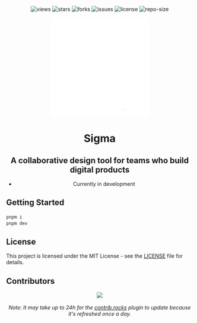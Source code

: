 <div align=center>

![views] ![stars] ![forks] ![issues] ![license] ![repo-size]

<picture>
  <source media="(prefers-color-scheme: dark)" srcset="./public/nextjs-light.svg">
  <source media="(prefers-color-scheme: light)" srcset="./public/nextjs-dark.svg">
  <img alt="Next.js" src="./public/nextjs-light.svg">
</picture>

# Sigma

## A collaborative design tool for teams who build digital products

- Currently in development

</div>

## Getting Started

```bash
pnpm i
pnpm dev
```

## License

This project is licensed under the MIT License - see the [LICENSE](LICENSE) file for details.

## Contributors

<div align=center>

[![][contributors]][contributors-graph]

_Note: It may take up to 24h for the [contrib.rocks][contrib-rocks] plugin to update because it's refreshed once a day._

</div>

<!----------------------------------{ Labels }--------------------------------->

[views]: https://komarev.com/ghpvc/?username=sigma&label=view%20counter&color=red&style=flat
[repo-size]: https://img.shields.io/github/repo-size/Khushal-ag/sigma
[issues]: https://img.shields.io/github/issues-raw/Khushal-ag/sigma
[license]: https://img.shields.io/github/license/Khushal-ag/sigma
[forks]: https://img.shields.io/github/forks/Khushal-ag/sigma?style=flat
[stars]: https://img.shields.io/github/stars/Khushal-ag/sigma
[contributors]: https://contrib.rocks/image?repo=Khushal-ag/sigma&max=500
[contributors-graph]: https://github.com/Khushal-ag/sigma/graphs/contributors
[contrib-rocks]: https://contrib.rocks/preview?repo=Khushal-ag%2Fsigma
